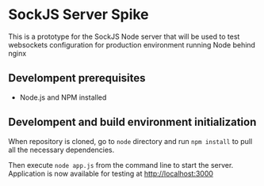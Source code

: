 # SockJS Server Spike

This is a prototype for the SockJS Node server that will be used to test websockets configuration for production environment running Node behind nginx

## Develompent prerequisites

* Node.js and NPM installed

## Develompent and build environment initialization

When repository is cloned, go to `node` directory and run `npm install` to pull all the necessary dependencies.

Then execute `node app.js` from the command line to start the server. Application is now available for testing at [http://localhost:3000]()
